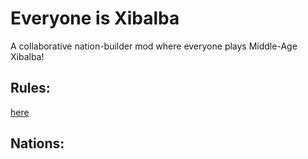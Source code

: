 # Everyone is Xibalba
A collaborative nation-builder mod where everyone plays Middle-Age Xibalba!

## Rules:

[here](rules.md)

## Nations:
